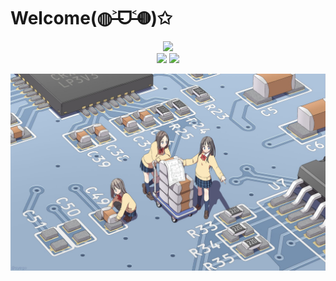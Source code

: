 # Welcome(◍˃̶ᗜ˂̶◍)✩


<div align="center">
  <img src="http://cmoe.azurewebsites.net/cmoe?name=fumiama&theme=r34" />
</div>


<div align="center">
  <img src="https://github-readme-stats.vercel.app/api/top-langs/?username=fumiama&layout=compact" width="350px"/>
  <img src="https://github-readme-stats.vercel.app/api?username=gtgor&show_icons=true&count_private=true&icon_color=fdd34f&title_color=f75e4f" width="417px"/>
</div>



![pcb](pcb.jpg)
